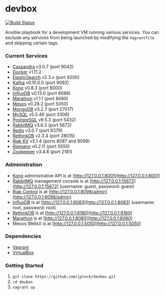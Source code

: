 devbox
======
[![Build Status](https://travis-ci.org/jplock/devbox.svg?branch=master)](https://travis-ci.org/jplock/devbox)

Ansible playbook for a development VM running various services. You can exclude any services from being launched by modifying the `Vagrantfile` and skipping certain tags.

### Current Services

* [Cassandra](http://cassandra.apache.org) v3.0.7 (port 9042)
* [Docker](https://www.docker.com) v1.11.2
* [ElasticSearch](https://www.elastic.co) v2.3.x (port 9200)
* [Kafka](http://kafka.apache.org) v0.10.0.0 (port 9092)
* [Kong](https://getkong.org) v0.8.3 (port 8000)
* [InfluxDB](https://influxdata.com/time-series-platform/influxdb/) v0.13.0 (port 8086)
* [Marathon](https://mesosphere.github.io/marathon/) v1.1.1 (port 8080)
* [Mesos](http://mesos.apache.org) v0.28.2 (port 5050)
* [MongoDB](https://www.mongodb.org) v3.2.7 (port 27017)
* [MySQL](http://dev.mysql.org) v5.5.46 (port 3306)
* [PostgreSQL](http://www.postgresql.org) v9.5.3 (port 5432)
* [RabbitMQ](http://www.rabbitmq.com) v3.6.3 (port 5672)
* [Redis](http://www.redis.io) v3.0.7 (port 6379)
* [RethinkDB](http://rethinkdb.com) v2.3.4 (port 28015)
* [Riak KV](http://basho.com/products/riak-kv/) v2.1.4 (ports 8087 and 8098)
* [Riemann](http://riemann.io) v0.2.11 (port 5555)
* [Zookeeper](http://zookeeper.apache.org) v3.4.8 (port 2181)

### Administration

* [Kong](https://getkong.org/docs/0.8.x/admin-api/) administrative API is at [http://127.0.0.1:8001](http://127.0.0.1:8001)
* [RabbitMQ](http://www.rabbitmq.com/management.html) management console is at [http://127.0.0.1:15672](http://127.0.0.1:15672) (username: guest, password: guest)
* [Riak Control](http://docs.basho.com/riak/latest/ops/advanced/riak-control/) is at [http://127.0.0.1:8098/admin](http://127.0.0.1:8098/admin)
* [InfluxDB](https://docs.influxdata.com/influxdb/v0.13/) is at [http://127.0.0.1:8083](http://127.0.0.1:8083) (username: root, password: root)
* [RethinkDB](http://rethinkdb.com/docs/quickstart/) is at [http://127.0.0.1:8180](http://127.0.0.1:8180)
* [Marathon](https://mesosphere.github.io/marathon/docs/) is at [http://127.0.0.1:8080](http://127.0.0.1:8080)
* Mesos WebUI is at [http://127.0.0.1:5050](http://127.0.0.1:5050)

### Dependencies

* [Vagrant](http://www.vagrantup.com)
* [VirtualBox](https://www.virtualbox.org)

### Getting Started

1. `git clone https://github.com/jplock/devbox.git`
2. `cd devbox`
3. `vagrant up`
